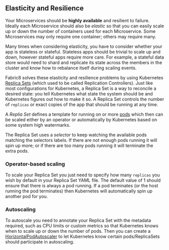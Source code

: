 ## Elasticity and Resilience

Your Microservices should be __highly available__ and resilient to failure. Ideally each Microservice should also be _elastic_ so that you can easily scale up or down the number of containers used for each Microservice. Some Microservices may only require one container; others may require many.
 
 Many times when considering elasticity, you have to consider whether your app is stateless or stateful. Stateless apps should be trivial to scale up and down, however stateful apps require more care. For example, a stateful data store would need to shard and replicate its state across the members in the cluster and know how to rebalance itself during scaling events.
  

Fabric8 solves these elasticity and resilience problems by using Kubernetes [Replica Sets](../replicationControllers.html) (which used to be called Replication Controllers). Just like most configurations for Kubernetes, a Replica Set is a way to reconcile a desired state: you tell Kubernetes what state the system should be and Kubernetes figures out how to make it so. A Replica Set controls the number of `replicas` or exact copies of the app that should be running at any time.    

A _Replia Set_ defines a template for running on or more [pods](../pods.html) which then can be scaled either by an operator or automatically by Kubernetes based on some system high watermarks.

The Replica Set uses a _selector_ to keep watching the available pods matching the selectors labels. If there are not enough pods running it will spin up more; or if there are too many pods running it will terminate the extra pods.

### Operator-based scaling

To scale your Replica Set you just need to specify how many `replicas` you wish by default in your Replica Set YAML file. The default value of 1 should ensure that there is always a pod running. If a pod terminates (or the host running the pod terminates) then Kubernetes will automatically spin up another pod for you.

### Autoscaling

To autoscale you need to annotate your Replica Set with the metadata required, such as CPU limits or custom metrics so that Kubernetes knows when to scale up or down the number of pods. Then you can create a [HorizontalPodAutoscaler](http://kubernetes.io/docs/user-guide/horizontal-pod-autoscaling/) to let Kubernetes know certain pods/ReplicaSets should participate in autoscaling. 
